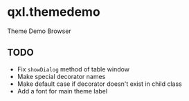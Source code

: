 # qxl.themedemo
Theme Demo Browser

## TODO

 - Fix `showDialog` method of table window
 - Make special decorator names
 - Make default case if decorator doesn't exist in child class
 - Add a font for main theme label